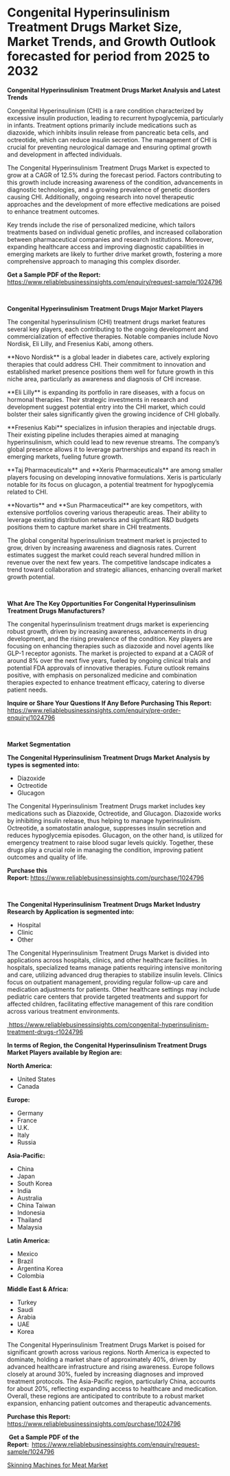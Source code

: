 <p><h1>Congenital Hyperinsulinism Treatment Drugs Market Size, Market Trends, and Growth Outlook forecasted for period from 2025 to 2032</h1></p><p><strong>Congenital Hyperinsulinism Treatment Drugs Market Analysis and Latest Trends</strong></p>
<p><p>Congenital Hyperinsulinism (CHI) is a rare condition characterized by excessive insulin production, leading to recurrent hypoglycemia, particularly in infants. Treatment options primarily include medications such as diazoxide, which inhibits insulin release from pancreatic beta cells, and octreotide, which can reduce insulin secretion. The management of CHI is crucial for preventing neurological damage and ensuring optimal growth and development in affected individuals. </p><p>The Congenital Hyperinsulinism Treatment Drugs Market is expected to grow at a CAGR of 12.5% during the forecast period. Factors contributing to this growth include increasing awareness of the condition, advancements in diagnostic technologies, and a growing prevalence of genetic disorders causing CHI. Additionally, ongoing research into novel therapeutic approaches and the development of more effective medications are poised to enhance treatment outcomes. </p><p>Key trends include the rise of personalized medicine, which tailors treatments based on individual genetic profiles, and increased collaboration between pharmaceutical companies and research institutions. Moreover, expanding healthcare access and improving diagnostic capabilities in emerging markets are likely to further drive market growth, fostering a more comprehensive approach to managing this complex disorder.</p></p>
<p><strong>Get a Sample PDF of the Report:&nbsp;</strong> <a href="https://www.reliablebusinessinsights.com/enquiry/request-sample/1024796?utm_campaign=2276&utm_medium=2&utm_source=Github&utm_content=ia&utm_term=08032025&utm_id=congenital-hyperinsulinism-treatment-drugs">https://www.reliablebusinessinsights.com/enquiry/request-sample/1024796</a></p>
<p>&nbsp;</p>
<p><strong>Congenital Hyperinsulinism Treatment Drugs Major Market Players</strong></p>
<p><p>The congenital hyperinsulinism (CHI) treatment drugs market features several key players, each contributing to the ongoing development and commercialization of effective therapies. Notable companies include Novo Nordisk, Eli Lilly, and Fresenius Kabi, among others.</p><p>**Novo Nordisk** is a global leader in diabetes care, actively exploring therapies that could address CHI. Their commitment to innovation and established market presence positions them well for future growth in this niche area, particularly as awareness and diagnosis of CHI increase.</p><p>**Eli Lilly** is expanding its portfolio in rare diseases, with a focus on hormonal therapies. Their strategic investments in research and development suggest potential entry into the CHI market, which could bolster their sales significantly given the growing incidence of CHI globally.</p><p>**Fresenius Kabi** specializes in infusion therapies and injectable drugs. Their existing pipeline includes therapies aimed at managing hyperinsulinism, which could lead to new revenue streams. The company’s global presence allows it to leverage partnerships and expand its reach in emerging markets, fueling future growth.</p><p>**Taj Pharmaceuticals** and **Xeris Pharmaceuticals** are among smaller players focusing on developing innovative formulations. Xeris is particularly notable for its focus on glucagon, a potential treatment for hypoglycemia related to CHI.</p><p>**Novartis** and **Sun Pharmaceutical** are key competitors, with extensive portfolios covering various therapeutic areas. Their ability to leverage existing distribution networks and significant R&D budgets positions them to capture market share in CHI treatments.</p><p>The global congenital hyperinsulinism treatment market is projected to grow, driven by increasing awareness and diagnosis rates. Current estimates suggest the market could reach several hundred million in revenue over the next few years. The competitive landscape indicates a trend toward collaboration and strategic alliances, enhancing overall market growth potential.</p></p>
<p>&nbsp;</p>
<p><strong>What Are The Key Opportunities For Congenital Hyperinsulinism Treatment Drugs Manufacturers?</strong></p>
<p><p>The congenital hyperinsulinism treatment drugs market is experiencing robust growth, driven by increasing awareness, advancements in drug development, and the rising prevalence of the condition. Key players are focusing on enhancing therapies such as diazoxide and novel agents like GLP-1 receptor agonists. The market is projected to expand at a CAGR of around 8% over the next five years, fueled by ongoing clinical trials and potential FDA approvals of innovative therapies. Future outlook remains positive, with emphasis on personalized medicine and combination therapies expected to enhance treatment efficacy, catering to diverse patient needs.</p></p>
<p><strong>Inquire or Share Your Questions If Any Before Purchasing This Report:</strong> <a href="https://www.reliablebusinessinsights.com/enquiry/pre-order-enquiry/1024796?utm_campaign=2276&utm_medium=2&utm_source=Github&utm_content=ia&utm_term=08032025&utm_id=congenital-hyperinsulinism-treatment-drugs">https://www.reliablebusinessinsights.com/enquiry/pre-order-enquiry/1024796</a></p>
<p>&nbsp;</p>
<p><strong>Market Segmentation</strong></p>
<p><strong>The Congenital Hyperinsulinism Treatment Drugs Market Analysis by types is segmented into:</strong></p>
<p><ul><li>Diazoxide</li><li>Octreotide</li><li>Glucagon</li></ul></p>
<p><p>The Congenital Hyperinsulinism Treatment Drugs market includes key medications such as Diazoxide, Octreotide, and Glucagon. Diazoxide works by inhibiting insulin release, thus helping to manage hyperinsulinism. Octreotide, a somatostatin analogue, suppresses insulin secretion and reduces hypoglycemia episodes. Glucagon, on the other hand, is utilized for emergency treatment to raise blood sugar levels quickly. Together, these drugs play a crucial role in managing the condition, improving patient outcomes and quality of life.</p></p>
<p><strong>Purchase this Report:&nbsp;</strong><a href="https://www.reliablebusinessinsights.com/purchase/1024796?utm_campaign=2276&utm_medium=2&utm_source=Github&utm_content=ia&utm_term=08032025&utm_id=congenital-hyperinsulinism-treatment-drugs">https://www.reliablebusinessinsights.com/purchase/1024796</a></p>
<p>&nbsp;</p>
<p><strong>The Congenital Hyperinsulinism Treatment Drugs Market Industry Research by Application is segmented into:</strong></p>
<p><ul><li>Hospital</li><li>Clinic</li><li>Other</li></ul></p>
<p><p>The Congenital Hyperinsulinism Treatment Drugs Market is divided into applications across hospitals, clinics, and other healthcare facilities. In hospitals, specialized teams manage patients requiring intensive monitoring and care, utilizing advanced drug therapies to stabilize insulin levels. Clinics focus on outpatient management, providing regular follow-up care and medication adjustments for patients. Other healthcare settings may include pediatric care centers that provide targeted treatments and support for affected children, facilitating effective management of this rare condition across various treatment environments.</p></p>
<p><a href="https://www.reliablebusinessinsights.com/congenital-hyperinsulinism-treatment-drugs-r1024796?utm_campaign=2276&utm_medium=2&utm_source=Github&utm_content=ia&utm_term=08032025&utm_id=congenital-hyperinsulinism-treatment-drugs">&nbsp;https://www.reliablebusinessinsights.com/congenital-hyperinsulinism-treatment-drugs-r1024796</a></p>
<p><strong>In terms of Region, the Congenital Hyperinsulinism Treatment Drugs Market Players available by Region are:</strong></p>
<p>
    <p> <strong> North America: </strong>
        <ul>
            <li>United States</li>
            <li>Canada</li>
        </ul>
        </p> 
    <p> <strong> Europe: </strong>
        <ul>
            <li>Germany</li>
            <li>France</li>
            <li>U.K.</li>
            <li>Italy</li>
            <li>Russia</li>
        </ul>
        </p> 
    <p> <strong> Asia-Pacific: </strong>
        <ul>
            <li>China</li>
            <li>Japan</li>
            <li>South Korea</li>
            <li>India</li>
            <li>Australia</li>
            <li>China Taiwan</li>
            <li>Indonesia</li>
            <li>Thailand</li>
            <li>Malaysia</li>
        </ul>
        </p> 
    <p> <strong> Latin America: </strong>
        <ul>
            <li>Mexico</li>
            <li>Brazil</li>
            <li>Argentina Korea</li>
            <li>Colombia</li>
        </ul>
        </p> 
    <p> <strong> Middle East & Africa: </strong>
        <ul>
            <li>Turkey</li>
            <li>Saudi</li>
            <li>Arabia</li>
            <li>UAE</li>
            <li>Korea</li>
        </ul>
    </p>
    </p>
<p><p>The Congenital Hyperinsulinism Treatment Drugs Market is poised for significant growth across various regions. North America is expected to dominate, holding a market share of approximately 40%, driven by advanced healthcare infrastructure and rising awareness. Europe follows closely at around 30%, fueled by increasing diagnoses and improved treatment protocols. The Asia-Pacific region, particularly China, accounts for about 20%, reflecting expanding access to healthcare and medication. Overall, these regions are anticipated to contribute to a robust market expansion, enhancing patient outcomes and therapeutic advancements.</p></p>
<p><strong>Purchase this Report: </strong><a href="https://www.reliablebusinessinsights.com/purchase/1024796?utm_campaign=2276&utm_medium=2&utm_source=Github&utm_content=ia&utm_term=08032025&utm_id=congenital-hyperinsulinism-treatment-drugs">https://www.reliablebusinessinsights.com/purchase/1024796</a></p>
<p>&nbsp;<strong>Get a Sample PDF of the Report:&nbsp;&nbsp;</strong><a href="https://www.reliablebusinessinsights.com/enquiry/request-sample/1024796?utm_campaign=2276&utm_medium=2&utm_source=Github&utm_content=ia&utm_term=08032025&utm_id=congenital-hyperinsulinism-treatment-drugs">https://www.reliablebusinessinsights.com/enquiry/request-sample/1024796</a></p>
<p><strong></strong></p>
<p><p><a href="https://github.com/dmitriyvo6rog/Market-Research-Report-List-1/blob/main/skinning-machines-for-meat-market.md?utm_campaign=2276&utm_medium=2&utm_source=Github&utm_content=ia&utm_term=08032025&utm_id=congenital-hyperinsulinism-treatment-drugs">Skinning Machines for Meat Market</a></p></p>